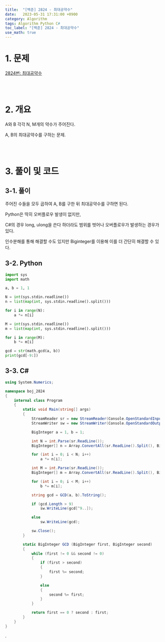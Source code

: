 ```yaml
---
title:  "[백준] 2824 - 최대공약수"
date:   2023-05-31 17:31:00 +0900
category: Algorithm
tags: Algorithm Python C#
toc_label: "[백준] 2824 - 최대공약수"
use_math: true
---
```


# 1. 문제
[2824번: 최대공약수](https://www.acmicpc.net/problem/2824)


<br/>
<br/>

# 2. 개요
A와 B 각각 N, M개의 약수가 주어진다.

A, B의 최대공약수를 구하는 문제.


<br/>
<br/>

# 3. 풀이 및 코드
## 3-1. 풀이
주어진 수들을 모두 곱하여 A, B를 구한 뒤 최대공약수를 구하면 된다.

Python은 딱히 오버플로우 발생이 없지만,

C#의 경우 long, ulong을 쓴다 하더라도 범위를 벗어나 오버플로우가 발생하는 경우가 있다.

인수분해를 통해 해결할 수도 있지만 Biginteger를 이용해 이를 더 간단히 해결할 수 있다.

## 3-2. Python

```python
import sys
import math

a, b = 1, 1

N = int(sys.stdin.readline())
n = list(map(int, sys.stdin.readline().split()))

for i in range(N):
    a *= n[i]

M = int(sys.stdin.readline())
m = list(map(int, sys.stdin.readline().split()))

for i in range(M):
    b *= m[i]

gcd = str(math.gcd(a, b))
print(gcd[-9:])
```

## 3-3. C#

```csharp
using System.Numerics;

namespace boj_2824
{
    internal class Program
    {
        static void Main(string[] args)
        {
            StreamReader sr = new StreamReader(Console.OpenStandardInput());
            StreamWriter sw = new StreamWriter(Console.OpenStandardOutput());

            BigInteger a = 1, b = 1;

            int N = int.Parse(sr.ReadLine());
            BigInteger[] n = Array.ConvertAll(sr.ReadLine().Split(), BigInteger.Parse);

            for (int i = 0; i < N; i++)
                a *= n[i];

            int M = int.Parse(sr.ReadLine());
            BigInteger[] m = Array.ConvertAll(sr.ReadLine().Split(), BigInteger.Parse);

            for (int i = 0; i < M; i++)
                b *= m[i];

            string gcd = GCD(a, b).ToString();

            if (gcd.Length > 9)
                sw.WriteLine(gcd[^9..]);

            else
                sw.WriteLine(gcd);

            sw.Close();
        }

        static BigInteger GCD (BigInteger first, BigInteger second)
        {
            while (first != 0 && second != 0)
            {
                if (first > second)
                {
                    first %= second;
                }

                else
                {
                    second %= first;
                }
            }

            return first == 0 ? second : first;
        }
    }
}
```

.